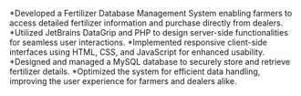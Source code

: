 *Developed a Fertilizer Database Management System enabling farmers to access detailed fertilizer information and purchase directly from dealers.
*Utilized JetBrains DataGrip and PHP to design server-side functionalities for seamless user interactions.
*Implemented responsive client-side interfaces using HTML, CSS, and JavaScript for enhanced usability.
*Designed and managed a MySQL database to securely store and retrieve fertilizer details.
*Optimized the system for efficient data handling, improving the user experience for farmers and dealers alike.
